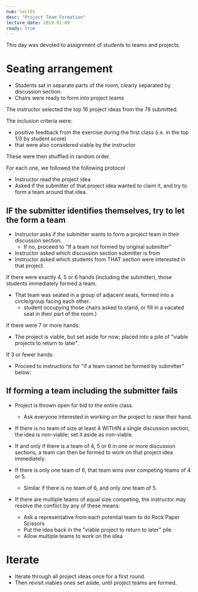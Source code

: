 ```yaml
---
num: lect01
desc: "Project Team Formation"
lecture_date: 2019-01-09
ready: true
---
```



This day was devoted to assignment of students to teams and projects.

# Seating arrangement

* Students sat in separate parts of the room, clearly separated by discussion section.    
* Chairs were ready to form into project teams

The instructor selected the top 16 project ideas from the 78 submitted.   

The inclusion criteria were:
* positive feedback from the exercise during the first class (i.e. in the top 1/3 by student score)
* that were also considered viable by the instructor

These were then shuffled in random order.

For each one, we followed the following protocol

* Instructor read the project idea
* Asked if the submitter of that project idea wanted to claim it, and try to form a team around that idea.

## IF the submitter identifies themselves, try to let the form a team

* Instructor asks if the submitter wants to form a project team in their discussion section.
   * If no, proceed to "If a team not formed by original submitter"
* Instructor asked which discussion section submitter is from
* Instructor asked which students from THAT section were interested in that project.

If there were exactly 4, 5 or 6 hands (including the submitter), those students immediately formed a team.
* That team was seated in a group of adjacent seats, formed into a circle/group facing each other. 
   * student occupying those chairs asked to stand, or fill in a vacated seat in their part of the room.)

If there were 7 or more hands:
* The project is viable, but set aside for now; placed into a pile of "viable projects to return to later".

If 3 or fewer hands:
* Proceed to instructions for "if a team cannot be formed by submitter" below:

## If forming a team including the submitter fails

* Project is thrown open for bid to the entire class.
   * Ask everyone interested in working on the project to raise their hand.

* If there is no team of size at least 4 WITHIN a single discussion section, the idea is non-viable; set it aside as non-viable.

* If and only if there is a team of 4, 5 or 6 in one or more discussion sections, a team can then be formed to work on that project idea immediately.

* If there is only one team of 6, that team wins over competing teams of 4 or 5.
   * Similar if there is no team of 6, and only one team of 5.
* If there are multiple teams of equal size competing, the instructor may resolve the conflict by any of these means:
   * Ask a representative from each potential team to do Rock Paper Scissors 
   * Put the idea back in the "viable project to return to later" pile
   * Allow multiple teams to work on the idea
   
# Iterate 

* Iterate through all project ideas once for a first round.
* Then revisit viables ones set aside, until project teams are formed.


